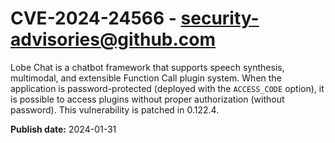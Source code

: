 # CVE-2024-24566 - security-advisories@github.com

Lobe Chat is a chatbot framework that supports speech synthesis, multimodal, and extensible Function Call plugin system. When the application is password-protected (deployed with the `ACCESS_CODE` option), it is possible to access plugins without proper authorization (without password). This vulnerability is patched in 0.122.4.

**Publish date:** 2024-01-31
